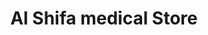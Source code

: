 ---
title: "Al Shifa medical Store"
url: /karachi/al-shifa-medical-store-vx6r-55r-fida-hussain-shaikha-rd-nayabad-lyari-khadda/
shop: medical supply
---